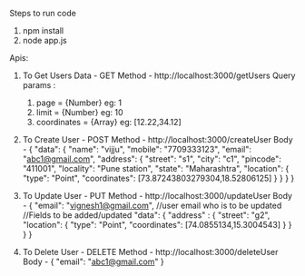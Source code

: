 Steps to run code

1) npm install
2) node app.js

Apis: 

1) To Get Users Data - GET Method - http://localhost:3000/getUsers
   Query params : 
   1) page = {Number} eg: 1
   2) limit = {Number} eg: 10
   3) coordinates = {Array} eg: [12.22,34.12] 
   
2) To Create User - POST Method - http://localhost:3000/createUser
   Body - 
   {
        "data": {
            "name": "vijju",
            "mobile": "7709333123",
            "email": "abc1@gmail.com",
            "address": {
                "street": "s1",
                "city": "c1",
                "pincode": "411001",
                "locality": "Pune station",
                "state": "Maharashtra",
                "location": {
                    "type": "Point",
                    "coordinates": [73.87243803279304,18.52806125]
                }
            }
        }
    }

3) To Update User - PUT Method - http://localhost:3000/updateUser
   Body - 
   {
        "email": "vignesh1@gmail.com", //user email who is to be updated
        //Fields to be added/updated
        "data":   {
            "address" : {
                "street": "g2",
                "location": {
                    "type": "Point",
                    "coordinates": [74.0855134,15.3004543]
                }
            }
        }
    }

4) To Delete User - DELETE Method - http://localhost:3000/deleteUser
    Body - 
    {
        "email": "abc1@gmail.com"
    }
